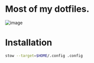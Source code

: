 # Most of my dotfiles.

![image](https://github.com/user-attachments/assets/48496cf1-4db2-49d9-b350-09db572da826)

# Installation

```bash
stow --target=$HOME/.config .config
```
